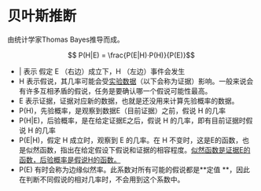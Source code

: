 # 贝叶斯推断

由统计学家Thomas Bayes推导而成。

$$ P(H|E) = \frac{P(E|H)·P(H)}{P(E)}$$

-  | 表示 假定 E （右边）成立下，H （左边）事件会发生 
- H 表示假说，其几率可能会受[实验数据](https://zh.wikipedia.org/wiki/實驗數據)（以下会称为证据）影响。一般来说会有许多互相矛盾的假说，任务是要确认哪一个假说可能性最高。
- E 表示证据，证据对应新的数据，也就是还没用来计算先验概率的数据。
- P(H)，先验概率，是观察到数据E（目前证据）之前，假说 H 的几率
- P(H|E)，后验概率，是在给定证据E之后，假说 H 的几率，即有目前证据时假说 H 的几率
- P(E|H)，假定 H 成立时，观察到 E 的几率。在 H 不变时，这是E的函数，也是似然函数，指出在给定假设下假说和证据的相容程度。<u>似然函数是证据E的函数，后验概率是假说H的函数。</u>
- P(E) 有时会称为边缘似然率。此系数对所有可能的假说都是**定值 **，因此在判断不同假说的相对几率时，不会用到这个系数中。